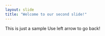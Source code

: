 ```yaml
---
layout: slide
title: "Welcome to our second slide!"
---
```

This is just a sample
Use left arrow to go back!
